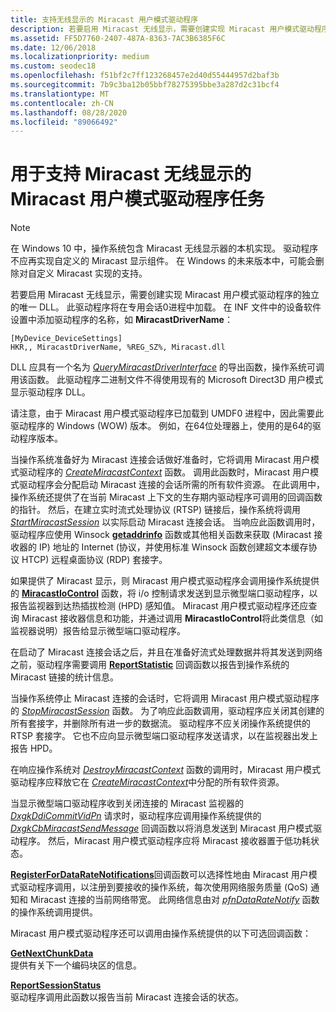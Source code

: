```yaml
---
title: 支持无线显示的 Miracast 用户模式驱动程序
description: 若要启用 Miracast 无线显示，需要创建实现 Miracast 用户模式驱动程序的独立的唯一 DLL。
ms.assetid: FF5D7760-2407-487A-8363-7AC3B6385F6C
ms.date: 12/06/2018
ms.localizationpriority: medium
ms.custom: seodec18
ms.openlocfilehash: f51bf2c7ff123268457e2d40d55444957d2baf3b
ms.sourcegitcommit: 7b9c3ba12b05bbf78275395bbe3a287d2c31bcf4
ms.translationtype: MT
ms.contentlocale: zh-CN
ms.lasthandoff: 08/28/2020
ms.locfileid: "89066492"
---
```

# <a name="span-iddisplaymiracast_user-mode_driver_tasks_to_support_miracast_wireless_displaysspanmiracast-user-mode-driver-tasks-to-support-miracast-wireless-displays"></a><span id="display.miracast_user-mode_driver_tasks_to_support_miracast_wireless_displays"></span>用于支持 Miracast 无线显示的 Miracast 用户模式驱动程序任务

> [!NOTE]
> 在 Windows 10 中，操作系统包含 Miracast 无线显示器的本机实现。 驱动程序不应再实现自定义的 Miracast 显示组件。 在 Windows 的未来版本中，可能会删除对自定义 Miracast 实现的支持。

若要启用 Miracast 无线显示，需要创建实现 Miracast 用户模式驱动程序的独立的唯一 DLL。 此驱动程序将在专用会话0进程中加载。 在 INF 文件中的设备软件设置中添加驱动程序的名称，如 **MiracastDriverName**：

``` syntax
[MyDevice_DeviceSettings]
HKR,, MiracastDriverName, %REG_SZ%, Miracast.dll
```

DLL 应具有一个名为 [*QueryMiracastDriverInterface*](/windows-hardware/drivers/ddi/netdispumdddi/nc-netdispumdddi-query_miracast_driver_interface) 的导出函数，操作系统可调用该函数。 此驱动程序二进制文件不得使用现有的 Microsoft Direct3D 用户模式显示驱动程序 DLL。

请注意，由于 Miracast 用户模式驱动程序已加载到 UMDF0 进程中，因此需要此驱动程序的 Windows (WOW) 版本。 例如，在64位处理器上，使用的是64的驱动程序版本。

当操作系统准备好为 Miracast 连接会话做好准备时，它将调用 Miracast 用户模式驱动程序的 [*CreateMiracastContext*](/windows-hardware/drivers/ddi/netdispumdddi/nc-netdispumdddi-pfn_create_miracast_context) 函数。 调用此函数时，Miracast 用户模式驱动程序会分配启动 Miracast 连接的会话所需的所有软件资源。 在此调用中，操作系统还提供了在当前 Miracast 上下文的生存期内驱动程序可调用的回调函数的指针。 然后，在建立实时流式处理协议 (RTSP) 链接后，操作系统将调用 [*StartMiracastSession*](/windows-hardware/drivers/ddi/netdispumdddi/nc-netdispumdddi-pfn_start_miracast_session) 以实际启动 Miracast 连接会话。 当响应此函数调用时，驱动程序应使用 Winsock [**getaddrinfo**](/windows/desktop/api/ws2tcpip/nf-ws2tcpip-getaddrinfo) 函数或其他相关函数来获取 (Miracast 接收器的 IP) 地址的 Internet (协议，并使用标准 Winsock 函数创建超文本缓存协议 HTCP) 远程桌面协议 (RDP) 套接字。

如果提供了 Miracast 显示，则 Miracast 用户模式驱动程序会调用操作系统提供的 [**MiracastIoControl**](/windows-hardware/drivers/ddi/netdispumdddi/nc-netdispumdddi-pfn_miracast_io_control) 函数，将 i/o 控制请求发送到显示微型端口驱动程序，以报告监视器到达热插拔检测 (HPD) 感知值。 Miracast 用户模式驱动程序还应查询 Miracast 接收器信息和功能，并通过调用 **MiracastIoControl**将此类信息（如监视器说明）报告给显示微型端口驱动程序。

在启动了 Miracast 连接会话之后，并且在准备好流式处理数据并将其发送到网络之前，驱动程序需要调用 [**ReportStatistic**](/windows-hardware/drivers/ddi/netdispumdddi/nc-netdispumdddi-pfn_report_statistic) 回调函数以报告到操作系统的 Miracast 链接的统计信息。

当操作系统停止 Miracast 连接的会话时，它将调用 Miracast 用户模式驱动程序的 [*StopMiracastSession*](/windows-hardware/drivers/ddi/netdispumdddi/nc-netdispumdddi-pfn_stop_miracast_session) 函数。 为了响应此函数调用，驱动程序应关闭其创建的所有套接字，并删除所有进一步的数据流。 驱动程序不应关闭操作系统提供的 RTSP 套接字。 它也不应向显示微型端口驱动程序发送请求，以在监视器出发上报告 HPD。

在响应操作系统对 [*DestroyMiracastContext*](/windows-hardware/drivers/ddi/netdispumdddi/nc-netdispumdddi-pfn_destroy_miracast_context) 函数的调用时，Miracast 用户模式驱动程序应释放它在 [*CreateMiracastContext*](/windows-hardware/drivers/ddi/netdispumdddi/nc-netdispumdddi-pfn_create_miracast_context)中分配的所有软件资源。

当显示微型端口驱动程序收到关闭连接的 Miracast 监视器的 [*DxgkDdiCommitVidPn*](/windows-hardware/drivers/ddi/d3dkmddi/nc-d3dkmddi-dxgkddi_commitvidpn) 请求时，驱动程序应调用操作系统提供的 [*DxgkCbMiracastSendMessage*](/windows-hardware/drivers/ddi/dispmprt/nc-dispmprt-dxgkcb_miracast_send_message) 回调函数以将消息发送到 Miracast 用户模式驱动程序。 然后，Miracast 用户模式驱动程序应将 Miracast 接收器置于低功耗状态。

[**RegisterForDataRateNotifications**](/windows-hardware/drivers/ddi/netdispumdddi/nc-netdispumdddi-pfn_register_datarate_notifications)回调函数可以选择性地由 Miracast 用户模式驱动程序调用，以注册到要接收的操作系统，每次使用网络服务质量 (QoS) 通知和 Miracast 连接的当前网络带宽。 此网络信息由对 [*pfnDataRateNotify*](/windows-hardware/drivers/ddi/netdispumdddi/nc-netdispumdddi-pfn_datarate_notification) 函数的操作系统调用提供。

Miracast 用户模式驱动程序还可以调用由操作系统提供的以下可选回调函数：

<span id="GetNextChunkData"></span><span id="getnextchunkdata"></span><span id="GETNEXTCHUNKDATA"></span>[**GetNextChunkData**](/windows-hardware/drivers/ddi/netdispumdddi/nc-netdispumdddi-pfn_get_next_chunk_data)  
提供有关下一个编码块区的信息。

<span id="ReportSessionStatus"></span><span id="reportsessionstatus"></span><span id="REPORTSESSIONSTATUS"></span>[**ReportSessionStatus**](/windows-hardware/drivers/ddi/netdispumdddi/nc-netdispumdddi-pfn_report_session_status)  
驱动程序调用此函数以报告当前 Miracast 连接会话的状态。

 

